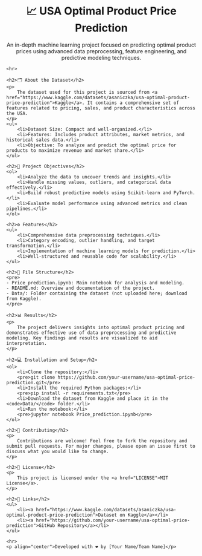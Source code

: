 
<title>USA Optimal Product Price Prediction</title>
</head>
<body>
    <h1 align="center">📈 USA Optimal Product Price Prediction</h1>
    <p align="center">
        An in-depth machine learning project focused on predicting optimal product prices using advanced data preprocessing, feature engineering, and predictive modeling techniques.
    </p>
    
    <hr>

    <h2>🗂 About the Dataset</h2>
    <p>
        The dataset used for this project is sourced from <a href="https://www.kaggle.com/datasets/asaniczka/usa-optimal-product-price-prediction">Kaggle</a>. It contains a comprehensive set of features related to pricing, sales, and product characteristics across the USA. 
    </p>
    <ul>
        <li>Dataset Size: Compact and well-organized.</li>
        <li>Features: Includes product attributes, market metrics, and historical sales data.</li>
        <li>Objective: To analyze and predict the optimal price for products to maximize revenue and market share.</li>
    </ul>

    <h2>🚀 Project Objectives</h2>
    <ol>
        <li>Analyze the data to uncover trends and insights.</li>
        <li>Handle missing values, outliers, and categorical data effectively.</li>
        <li>Build robust predictive models using Scikit-learn and PyTorch.</li>
        <li>Evaluate model performance using advanced metrics and clean pipelines.</li>
    </ol>

    <h2>⚙️ Features</h2>
    <ul>
        <li>Comprehensive data preprocessing techniques.</li>
        <li>Category encoding, outlier handling, and target transformation.</li>
        <li>Implementation of machine learning models for prediction.</li>
        <li>Well-structured and reusable code for scalability.</li>
    </ul>

    <h2>📁 File Structure</h2>
    <pre>
    - Price_prediction.ipynb: Main notebook for analysis and modeling.
    - README.md: Overview and documentation of the project.
    - Data/: Folder containing the dataset (not uploaded here; download from Kaggle).
    </pre>

    <h2>📊 Results</h2>
    <p>
        The project delivers insights into optimal product pricing and demonstrates effective use of data preprocessing and predictive modeling. Key findings and results are visualized to aid interpretation.
    </p>

    <h2>💻 Installation and Setup</h2>
    <ol>
        <li>Clone the repository:</li>
        <pre>git clone https://github.com/your-username/usa-optimal-price-prediction.git</pre>
        <li>Install the required Python packages:</li>
        <pre>pip install -r requirements.txt</pre>
        <li>Download the dataset from Kaggle and place it in the <code>Data/</code> folder.</li>
        <li>Run the notebook:</li>
        <pre>jupyter notebook Price_prediction.ipynb</pre>
    </ol>

    <h2>🙌 Contributing</h2>
    <p>
        Contributions are welcome! Feel free to fork the repository and submit pull requests. For major changes, please open an issue first to discuss what you would like to change.
    </p>

    <h2>📄 License</h2>
    <p>
        This project is licensed under the <a href="LICENSE">MIT License</a>.
    </p>

    <h2>🔗 Links</h2>
    <ul>
        <li><a href="https://www.kaggle.com/datasets/asaniczka/usa-optimal-product-price-prediction">Dataset on Kaggle</a></li>
        <li><a href="https://github.com/your-username/usa-optimal-price-prediction">GitHub Repository</a></li>
    </ul>

    <hr>
    <p align="center">Developed with ❤️ by [Your Name/Team Name]</p>
</body>
</html>
